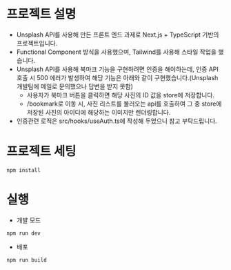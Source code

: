 # 프로젝트 설명
- Unsplash API를 사용해 만든 프론트 엔드 과제로 Next.js + TypeScript 기반의 프로젝트입니다.
- Functional Component 방식을 사용했으며, Tailwind를 사용해 스타일 작업을 했습니다.
- Unsplash API를 사용해 북마크 기능을 구현하려면 인증을 해야하는데, 인증 API 호출 시 500 에러가 발생하여 해당 기능은 아래와 같이 구현했습니다.(Unsplash 개발팀에 메일로 문의했으나 답변을 받지 못함)
  - 사용자가 북마크 버튼을 클릭하면 해당 사진의 ID 값을 store에 저장합니다.
  - /bookmark로 이동 시, 사진 리스트를 불러오는 api를 호출하여 그 중 store에 저장된 사진의 아이디에 해당하는 이미지만 렌더링합니다.
- 인증관련 로직은 src/hooks/useAuth.ts에 작성해 두었으니 참고 부탁드립니다.


# 프로젝트 세팅
```
npm install
```

# 실행
- 개발 모드
```
npm run dev
```
- 배포
```
npm run build
```
